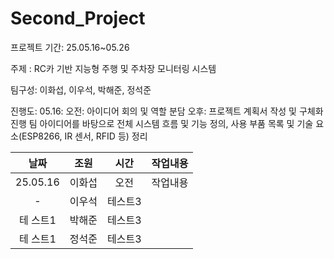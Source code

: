 # Second_Project

프로젝트 기간: 25.05.16~05.26

주제 : RC카 기반 지능형 주행 및 주차장 모니터링 시스템

팀구성: 이화섭, 이우석, 박해준, 정석준

진행도: 
05.16: 오전: 아이디어 회의 및 역할 분담
       오후: 프로젝트 계획서 작성 및 구체화 진행
       팀 아이디어를 바탕으로 전체 시스템 흐름 및 기능 정의, 사용 부품 목록 및 기술 요소(ESP8266, IR 센서, RFID 등) 정리


|날짜|조원|시간|작업내용|
|:---:|:---:|:--:|:----------:|
|25.05.16|이화섭|오전|작업내용|
| -|이우석|테스트3|
|테 스트1|박해준|테스트3|
|테 스트1|정석준|테스트3|

       


